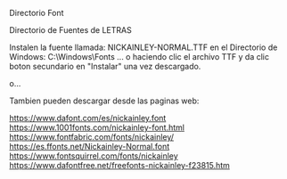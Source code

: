 Directorio Font

Directorio de Fuentes de LETRAS


Instalen la fuente llamada: NICKAINLEY-NORMAL.TTF 
en el Directorio de Windows: C:\Windows\Fonts 
   ... o haciendo clic el archivo TTF y da clic boton secundario en "Instalar" una vez descargado.
   
o...

Tambien pueden descargar desde las paginas web:

https://www.dafont.com/es/nickainley.font
https://www.1001fonts.com/nickainley-font.html
https://www.fontfabric.com/fonts/nickainley/
https://es.ffonts.net/Nickainley-Normal.font
https://www.fontsquirrel.com/fonts/nickainley
https://www.dafontfree.net/freefonts-nickainley-f23815.htm
